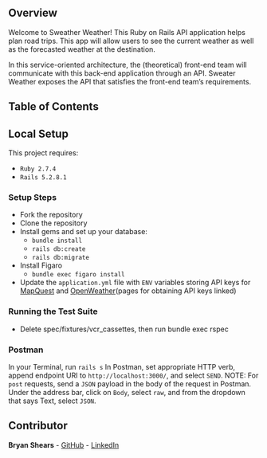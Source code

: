 ## Overview
Welcome to Sweather Weather! This Ruby on Rails API application helps plan road trips. This app will allow users to see the current weather as well as the forecasted weather at the destination.

In this service-oriented architecture, the (theoretical) front-end team will communicate with this back-end application through an API. Sweater Weather exposes the API that satisfies the front-end team’s requirements.

## Table of Contents

## Local Setup 
This project requires:
 * `Ruby 2.7.4`
 * `Rails 5.2.8.1`

### Setup Steps
* Fork the repository
* Clone the repository
* Install gems and set up your database:
   * `bundle install`
   * `rails db:create`
   * `rails db:migrate`
* Install Figaro
   * `bundle exec figaro install`
* Update the `application.yml` file with `ENV` variables storing API keys for [MapQuest](https://developer.mapquest.com/documentation/geocoding-api/) and [OpenWeather](https://openweathermap.org/api/one-call-api)(pages for obtaining API keys linked)
### Running the Test Suite
* Delete spec/fixtures/vcr_cassettes, then run bundle exec rspec

### Postman 
In your Terminal, run `rails s`
In Postman, set appropriate HTTP verb, append endpoint URI to `http://localhost:3000/`, and select `SEND`.
NOTE: For `post` requests, send a `JSON` payload in the body of the request in Postman. Under the address bar, click on `Body`, select `raw`, and from the dropdown that says Text, select `JSON`.

## Contributor
 **Bryan Shears** - [GitHub](https://github.com/b-shears) - [LinkedIn](https://github.com/b-shears)
